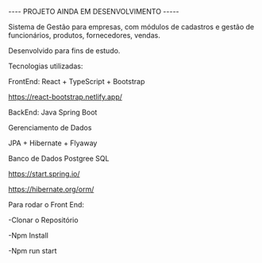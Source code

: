 ---- PROJETO AINDA EM DESENVOLVIMENTO -----

Sistema de Gestão para empresas, com módulos de cadastros e gestão de funcionários, produtos, fornecedores, vendas.

Desenvolvido para fins de estudo.

Tecnologias utilizadas:

FrontEnd: React + TypeScript + Bootstrap

https://react-bootstrap.netlify.app/

BackEnd: Java Spring Boot

Gerenciamento de Dados

JPA + Hibernate + Flyaway

Banco de Dados Postgree SQL

https://start.spring.io/

https://hibernate.org/orm/

Para rodar o Front End:

-Clonar o Repositório

-Npm Install

-Npm run start

